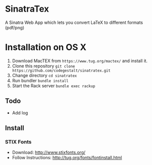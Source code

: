 # SinatraTex

A Sinatra Web App which lets you convert LaTeX to different formats (pdf/png)

# Installation on OS X

1. Download MacTEX from `https://www.tug.org/mactex/` and install it.
2. Clone this repository `git clone https://github.com/codegestalt/sinatratex.git`
3. Change directory `cd sinatratex`
4. Run bundler `bundle install`
5. Start the Rack server `bundle exec rackup`

## Todo

* Add log

## Install

### STIX Fonts

* Download: http://www.stixfonts.org/
* Follow Instructions: http://tug.org/fonts/fontinstall.html
